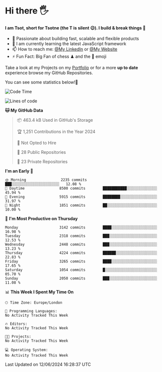 # Hi there :raised_hand_with_fingers_splayed:
#### I am Tsot, short for Tsotne (the T is silent :wink:). I build & break things :space_invader:
- :telescope: Passionate about building fast, scalable and flexible products
- :seedling: I am currently learning the latest JavaScript framework 
- :mailbox: How to reach me: [@My LinkedIn](https://www.linkedin.com/in/tsotne-gvadzabia/) or [@My Website](https://tsotne.co.uk/contact)
- :zap: Fun Fact: Big Fan of chess ♟ and the 👾 emoji

Take a look at my Projects on my [Portfolio](https://tsotne.co.uk/) or for a more **up to date** experience browse my GitHub Repositories.

You can see some statistics below!:space_invader:
<!--START_SECTION:waka-->
![Code Time](http://img.shields.io/badge/Code%20Time-761%20hrs%202%20mins-blue)

![Lines of code](https://img.shields.io/badge/From%20Hello%20World%20I%27ve%20Written-6.3%20million%20lines%20of%20code-blue)

**🐱 My GitHub Data** 

> 📦 463.4 kB Used in GitHub's Storage 
 > 
> 🏆 1,251 Contributions in the Year 2024
 > 
> 🚫 Not Opted to Hire
 > 
> 📜 28 Public Repositories 
 > 
> 🔑 23 Private Repositories 
 > 
**I'm an Early 🐤** 

```text
🌞 Morning                2235 commits        ███░░░░░░░░░░░░░░░░░░░░░░   12.08 % 
🌆 Daytime                8500 commits        ███████████░░░░░░░░░░░░░░   45.94 % 
🌃 Evening                5915 commits        ████████░░░░░░░░░░░░░░░░░   31.97 % 
🌙 Night                  1851 commits        ██░░░░░░░░░░░░░░░░░░░░░░░   10.00 % 
```
📅 **I'm Most Productive on Thursday** 

```text
Monday                   3142 commits        ████░░░░░░░░░░░░░░░░░░░░░   16.98 % 
Tuesday                  2318 commits        ███░░░░░░░░░░░░░░░░░░░░░░   12.53 % 
Wednesday                2448 commits        ███░░░░░░░░░░░░░░░░░░░░░░   13.23 % 
Thursday                 4224 commits        ██████░░░░░░░░░░░░░░░░░░░   22.83 % 
Friday                   3265 commits        ████░░░░░░░░░░░░░░░░░░░░░   17.65 % 
Saturday                 1054 commits        █░░░░░░░░░░░░░░░░░░░░░░░░   05.70 % 
Sunday                   2050 commits        ███░░░░░░░░░░░░░░░░░░░░░░   11.08 % 
```


📊 **This Week I Spent My Time On** 

```text
🕑︎ Time Zone: Europe/London

💬 Programming Languages: 
No Activity Tracked This Week

🔥 Editors: 
No Activity Tracked This Week

🐱‍💻 Projects: 
No Activity Tracked This Week

💻 Operating System: 
No Activity Tracked This Week
```


 Last Updated on 12/06/2024 16:28:37 UTC
<!--END_SECTION:waka-->
